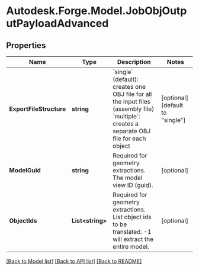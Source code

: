 # Autodesk.Forge.Model.JobObjOutputPayloadAdvanced
## Properties

Name | Type | Description | Notes
------------ | ------------- | ------------- | -------------
**ExportFileStructure** | **string** | &#x60;single&#x60; (default): creates one OBJ file for all the input files (assembly file)  &#x60;multiple&#x60;: creates a separate OBJ file for each object  | [optional] [default to "single"]
**ModelGuid** | **string** | Required for geometry extractions. The model view ID (guid). | [optional] 
**ObjectIds** | **List&lt;string&gt;** | Required for geometry extractions. List object ids to be translated. -1 will extract the entire model.  | [optional] 

[[Back to Model list]](../README.md#documentation-for-models) [[Back to API list]](../README.md#documentation-for-api-endpoints) [[Back to README]](../README.md)

